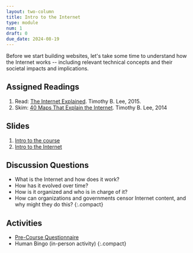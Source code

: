 ```yaml
---
layout: two-column
title: Intro to the Internet
type: module
num: 1
draft: 0
due_date: 2024-08-19
---
```


Before we start building websites, let's take some time to understand how the Internet works -- including relevant technical concepts and their societal impacts and implications. 


## Assigned Readings

1. Read: <a href="https://www.vox.com/2014/6/16/18076282/the-internet" target="_blank">The Internet Explained</a>. Timothy B. Lee, 2015.
2. Skim: <a href="https://www.vox.com/a/internet-maps" target="_blank">40 Maps That Explain the Internet</a>. Timothy B. Lee, 2014

## Slides

1. <a href="https://docs.google.com/presentation/d/1bv5W-6mrzdNo4b8jeH3iguevPYj1XW9Yq_gAxL7qIDo/edit?usp=sharing" target="_blank">Intro to the course</a>
2. <a href="https://docs.google.com/presentation/d/1I-XZ2XJ4uDS9wSbrKNYUxHIug7FkRtuj6ZPwZsycPYs/edit?usp=sharing" target="_blank">Intro to the Internet</a>

## Discussion Questions
* What is the Internet and how does it work?
* How has it evolved over time?
* How is it organized and who is in charge of it?
* How can organizations and governments censor Internet content, and why might they do this?
{:.compact}

## Activities
* <a href="https://forms.gle/SxsV2EMcpnPxFEXn7" target="_blank">Pre-Course Questionnaire</a>
* Human Bingo (in-person activity)
{:.compact}
